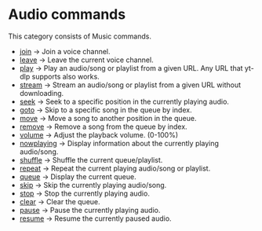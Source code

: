 # Audio commands

This category consists of Music commands.

* [join](./audio/join.md) -> Join a voice channel.
* [leave](./audio/leave.md) -> Leave the current voice channel.
* [play](./audio/play.md) -> Play an audio/song or playlist from a given URL. Any URL that yt-dlp supports also works.
* [stream](./audio/stream.md) -> Stream an audio/song or playlist from a given URL without downloading.
* [seek](./audio/seek.md) -> Seek to a specific position in the currently playing audio.
* [goto](./audio/goto.md) -> Skip to a specific song in the queue by index.
* [move](./audio/move.md) -> Move a song to another position in the queue.
* [remove](./audio/remove.md) -> Remove a song from the queue by index.
* [volume](./audio/volume.md) -> Adjust the playback volume. (0-100%)
* [nowplaying](./audio/nowplaying.md) -> Display information about the currently playing audio/song.
* [shuffle](./audio/shuffle.md) -> Shuffle the current queue/playlist.
* [repeat](./audio/repeat.md) -> Repeat the current playing audio/song or playlist.
* [queue](./audio/queue.md) -> Display the current queue.
* [skip](./audio/skip.md) -> Skip the currently playing audio/song.
* [stop](./audio/stop.md) -> Stop the currently playing audio.
* [clear](./audio/clear.md) -> Clear the queue.
* [pause](./audio/pause.md) -> Pause the currently playing audio.
* [resume](./audio/resume.md) -> Resume the currently paused audio.